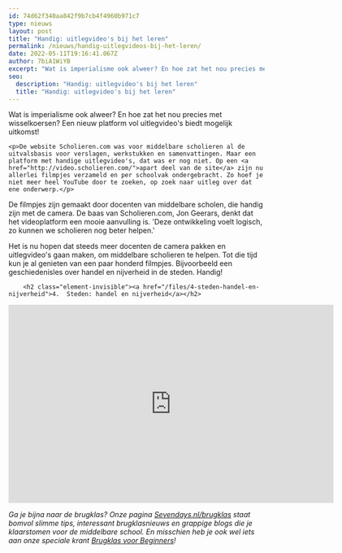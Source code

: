 ```yaml
---
id: 74d62f340aa842f9b7cb4f4960b971c7
type: nieuws
layout: post
title: "Handig: uitlegvideo's bij het leren"
permalink: /nieuws/handig-uitlegvideos-bij-het-leren/
date: 2022-05-11T19:16:41.067Z
author: 7biA1WiYB
excerpt: "Wat is imperialisme ook alweer? En hoe zat het nou precies met wisselkoersen? Een nieuw platform vol uitlegvideo's biedt mogelijk uitkomst!  "
seo:
  description: "Handig: uitlegvideo's bij het leren"
  title: "Handig: uitlegvideo's bij het leren"
---
```

Wat is imperialisme ook alweer? En hoe zat het nou precies met wisselkoersen? Een nieuw platform vol uitlegvideo's biedt mogelijk uitkomst!  

    <p>De website Scholieren.com was voor middelbare scholieren al de uitvalsbasis voor verslagen, werkstukken en samenvattingen. Maar een platform met handige uitlegvideo's, dat was er nog niet. Op een <a href="http://video.scholieren.com/">apart deel van de site</a> zijn nu allerlei filmpjes verzameld en per schoolvak ondergebracht. Zo hoef je niet meer heel YouTube door te zoeken, op zoek naar uitleg over dat ene onderwerp.</p>
<p s="">De filmpjes zijn gemaakt door docenten van middelbare scholen, die handig zijn met de camera. De baas van Scholieren.com, Jon Geerars, denkt dat het videoplatform een mooie aanvulling is. 'Deze ontwikkeling voelt logisch, zo kunnen we scholieren nog beter helpen.'</p>
<p>Het is nu hopen dat steeds meer docenten de camera pakken en uitlegvideo's gaan maken, om middelbare scholieren te helpen. Tot die tijd kun je al genieten van een paar honderd filmpjes. Bijvoorbeeld een geschiedenisles over handel en nijverheid in de steden. Handig!</p>
<p><div class="media media-element-container media-default"><div id="file-270" class="file file-video file-video-youtube">

        <h2 class="element-invisible"><a href="/files/4-steden-handel-en-nijverheid">4.  Steden: handel en nijverheid</a></h2>
    
  
  <div class="content">
    <div class="media-youtube-video media-element file-default media-youtube-1">
  <iframe class="media-youtube-player" width="640" height="390" title="4.  Steden: handel en nijverheid" src="https://www.youtube.com/embed/JQSaVdv1UEc?wmode=opaque&controls=" name="4.  Steden: handel en nijverheid" frameborder="0" allowfullscreen="">Video van 4.  Steden: handel en nijverheid</iframe>
</div>
  </div>

  
</div>
</div>
<p><em>Ga je bijna naar de brugklas? Onze pagina <a href="https://7dagen.netlify.app/brugklas">Sevendays.nl/brugklas</a> staat bomvol slimme tips, interessant brugklasnieuws en grappige blogs die je klaarstomen voor de middelbare school. En misschien heb je ook wel iets aan onze speciale krant <a href="https://abonneren.sevendays.nl/abonneren/abonnementen/actiesmetderden/brugklasvoorbeginners">Brugklas voor Beginners</a>! </em></p>  
